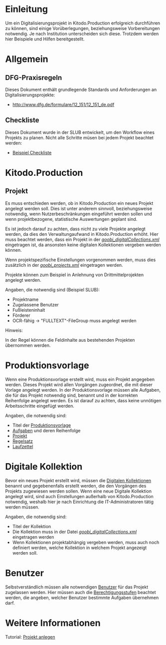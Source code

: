 # Einleitung

Um ein Digitalisierungsprojekt in Kitodo.Production erfolgreich durchführen zu können, sind einige Vorüberlegungen, beziehungsweise Vorbereitungen notwendig. Je nach Institution unterscheiden sich diese. Trotzdem werden hier Beispiele und Hilfen bereitgestellt.  

# Allgemein
## DFG-Praxisregeln
Dieses Dokument enthält grundlegende Standards und Anforderungen an Digitalisierungsprojekte: 
* http://www.dfg.de/formulare/12_151/12_151_de.pdf 

## Checkliste 
Dieses Dokument wurde in der SLUB entwickelt, um den Workflow eines Projekts zu planen. Nicht alle Schritte müsen bei jedem Projekt beachtet werden: 
* [Beispiel Checkliste](images/Checkliste_leer-neu.xls)


# Kitodo.Production
## Projekt

Es muss entschieden werden, ob in Kitodo.Production ein neues Projekt angelegt werden soll. Dies ist unter anderem sinnvoll, beziehungsweise notwendig, wenn Nutzerbeschränkungen eingeführt werden sollen und wenn projektbezogene, statistische Auswertungen geplant sind. 

Es ist jedoch darauf zu achten, dass nicht zu viele Projekte angelegt werden, da dies den Verwaltungaufwand in Kitodo.Production erhöht. Hier muss beachtet werden, dass ein Projekt in der *[goobi_digitalCollections.xml](https://github.com/kitodo/kitodo-production/blob/1.11.x/Goobi/config/goobi_digitalCollections.xml)* eingetragen ist, da ansonsten keine digitalen Kollektionen vergeben werden können. 

Wenn projektspezifische Einstellungen vorgenommen werden, muss dies zusätzlich in der _[goobi_projects.xml](https://github.com/kitodo/kitodo-production/blob/1.11.x/Goobi/config/goobi_projects.xml)_ eingetragen werden. 

Projekte können zum Beispiel in Anlehnung von Drittmittelprojekten angelegt werden.

Angaben, die notwendig sind (Beispiel SLUB):

* Projektname 
* Zugelassene Benutzer 
* Fußleisteninhalt 
* Förderer
* OCR-fähig -> "FULLTEXT"-FileGroup muss angelegt werden

Hinweis:

In der Regel können die Feldinhalte aus bestehenden Projekten übernommen werden. 

# Produktionsvorlage

Wenn eine Produktionsvorlage erstellt wird, muss ein Projekt angegeben werden. Dieses Projekt wird allen Vorgängen zugeordnet, die mit dieser Vorlage angelegt werden. In der Produktionsvorlage müssen alle Aufgaben, die für das Projekt notwendig sind, benannt und in der korrekten Reihenfolge angelegt werden. Es ist darauf zu achten, dass keine unnötigen Arbeitsschritte eingefügt werden.

Angaben, die notwendig sind:

* Titel der [Produktionsvorlage](Produktionsvorlage.md)
* [Aufgaben](Aufgaben.md) und deren Reihenfolge 
* [Projekt](Projekt.md)
* [Regelsatz](Regelsatz.md)
* [Laufzettel](Laufzettel.md)


# Digitale Kollektion

Bevor ein neues Projekt erstellt wird, müssen die [Digitalen Kollektionen](Digitale-Kollektionen.md) benannt und gegebenenfalls 
erstellt werden, die den Vorgängen des Projekts zugewiesen werden sollen. 
Wenn eine neue Digitale Kollektion angelegt wird, sind auch Einstellungen außerhalb von Kitodo.Production notwendig, 
weshalb hier je nach Einrichtung die IT-Administratoren tätig werden müssen.

Angaben, die notwendig sind:

* Titel der Kollektion
* Die Kollektion muss in der Datei *[goobi_digitalCollections.xml](https://github.com/kitodo/kitodo-production/blob/1.11.x/Goobi/config/goobi_digitalCollections.xml)* eingetragen werden 
* Wenn Kollektionen projektabhängig vergeben werden, muss auch noch definiert werden, welche Kollektion in welchem Projekt angezeigt werden soll.


# Benutzer
Selbstverständlich müssen alle notwendigen [Benutzer](Benutzer.md) für das Projekt zugelassen werden. Hier müssen auch die [Berechtigungsstufen](Berechtigungsstufen.md) beachtet werden, die angeben, welcher Benutzer bestimmte Aufgaben übernehmen darf.

# Weitere Informationen
Tutorial: [Projekt anlegen](https://github.com/kitodo/kitodo-tutorials/blob/master/kitodo2/02_projekt-anlegen.md)